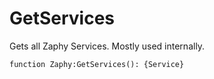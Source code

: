 # GetServices

Gets all Zaphy Services.
Mostly used internally.

```luau
function Zaphy:GetServices(): {Service}
```